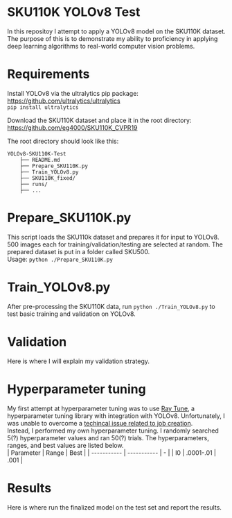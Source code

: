 # SKU110K YOLOv8 Test #
In this repositoy I attempt to apply a YOLOv8 model on the SKU110K dataset. The purpose of this is to demonstrate my ability to proficiency in applying deep learning algorithms to real-world computer vision problems.

# Requirements #
Install YOLOv8 via the ultralytics pip package: https://github.com/ultralytics/ultralytics  
`pip install ultralytics`  

Download the SKU110K dataset and place it in the root directory: https://github.com/eg4000/SKU110K_CVPR19  
  
The root directory should look like this:
```
YOLOv8-SKU110K-Test  
    ├── README.md  
    ├── Prepare_SKU110K.py
    ├── Train_YOLOv8.py
    ├── SKU110K_fixed/
    ├── runs/
    ├── ...
```

# Prepare_SKU110K.py #
This script loads the SKU110k dataset and prepares it for input to YOLOv8. 500 images each for training/validation/testing are selected at random. The prepared dataset is put in a folder called SKU500.
<br> Usage: `python ./Prepare_SKU110K.py`

# Train_YOLOv8.py #
After pre-processing the SKU110K data, run `python ./Train_YOLOv8.py` to test basic training and validation on YOLOv8.

# Validation #
Here is where I will explain my validation strategy.

# Hyperparameter tuning #
My first attempt at hyperparameter tuning was to use [Ray Tune](https://docs.ray.io/en/latest/tune/index.html), a hyperparameter tuning library with integration with YOLOv8. Unfortunately, I was unable to overcome a [techincal issue related to job creation](https://github.com/ray-project/ray/issues/21994).  
Instead, I performed my own hyperparameter tuning. I randomly searched 5(?) hyperparameter values and ran 50(?) trials. The hyperparameters, ranges, and best values are listed below.  
| Parameter      | Range | Best |
| ----------- | ----------- | - |
| l0      | .0001-.01       | .001 |

# Results #
Here is where run the finalized model on the test set and report the results.
